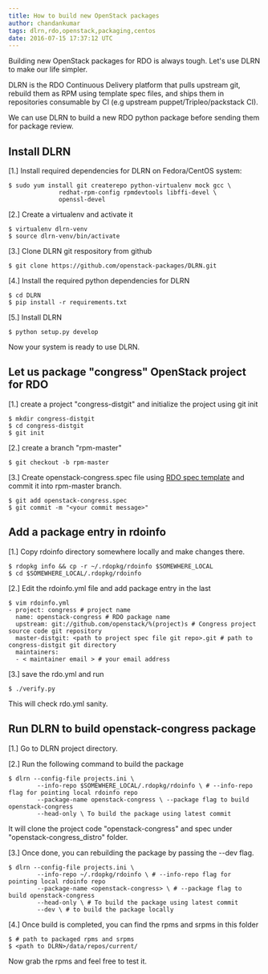 ```yaml
---
title: How to build new OpenStack packages
author: chandankumar
tags: dlrn,rdo,openstack,packaging,centos
date: 2016-07-15 17:37:12 UTC
---
```


Building new OpenStack packages for RDO is always tough. Let's use DLRN to make our life simpler.

DLRN is the RDO Continuous Delivery platform that pulls upstream git, rebuild them as RPM using template spec files, and ships them in
repositories consumable by CI (e.g upstream puppet/Tripleo/packstack CI).

We can use DLRN to build a new RDO python package before sending them for package review.

## Install DLRN

[1.] Install required dependencies for DLRN on Fedora/CentOS system:

    $ sudo yum install git createrepo python-virtualenv mock gcc \
                  redhat-rpm-config rpmdevtools libffi-devel \
                  openssl-devel


[2.] Create a virtualenv and activate it

    $ virtualenv dlrn-venv
    $ source dlrn-venv/bin/activate

[3.] Clone DLRN git respository from github

    $ git clone https://github.com/openstack-packages/DLRN.git

[4.] Install the required python dependencies for DLRN

    $ cd DLRN
    $ pip install -r requirements.txt

[5.] Install DLRN

    $ python setup.py develop

Now your system is ready to use DLRN.

## Let us package "congress" OpenStack project for RDO

[1.] create a project "congress-distgit" and initialize the project using git init

    $ mkdir congress-distgit
    $ cd congress-distgit
    $ git init

[2.] create a branch "rpm-master"

    $ git checkout -b rpm-master

[3.] Create openstack-congress.spec file using [RDO spec template](https://github.com/openstack-packages/openstack-example-spec) and commit it into rpm-master branch.

    $ git add openstack-congress.spec
    $ git commit -m "<your commit message>"

## Add a package entry in rdoinfo

[1.] Copy rdoinfo directory somewhere locally and make changes there.

    $ rdopkg info && cp -r ~/.rdopkg/rdoinfo $SOMEWHERE_LOCAL
    $ cd $SOMEWHERE_LOCAL/.rdopkg/rdoinfo

[2.] Edit the rdoinfo.yml file and add package entry in the last

    $ vim rdoinfo.yml
    - project: congress # project name
      name: openstack-congress # RDO package name
      upstream: git://github.com/openstack/%(project)s # Congress project source code git repository
      master-distgit: <path to project spec file git repo>.git # path to congress-distgit git directory
      maintainers:
      - < maintainer email > # your email address

[3.] save the rdo.yml and run

    $ ./verify.py

This will check rdo.yml sanity.

## Run DLRN to build openstack-congress package

[1.] Go to DLRN project directory.

[2.] Run the following command to build the package

    $ dlrn --config-file projects.ini \
            --info-repo $SOMEWHERE_LOCAL/.rdopkg/rdoinfo \ # --info-repo flag for pointing local rdoinfo repo
            --package-name openstack-congress \ --package flag to build openstack-congress
            --head-only \ To build the package using latest commit

It will clone the project code "openstack-congress" and spec under "openstack-congress_distro" folder.

[3.] Once done, you can rebuilding the package by passing the --dev flag.

    $ dlrn --config-file projects.ini \
            --info-repo ~/.rdopkg/rdoinfo \ # --info-repo flag for pointing local rdoinfo repo
            --package-name <openstack-congress> \ # --package flag to build openstack-congress
            --head-only \ # To build the package using latest commit
            --dev \ # to build the package locally

[4.] Once build is completed, you can find the rpms and srpms in this folder

    $ # path to packaged rpms and srpms
    $ <path to DLRN>/data/repos/current/

Now grab the rpms and feel free to test it.
